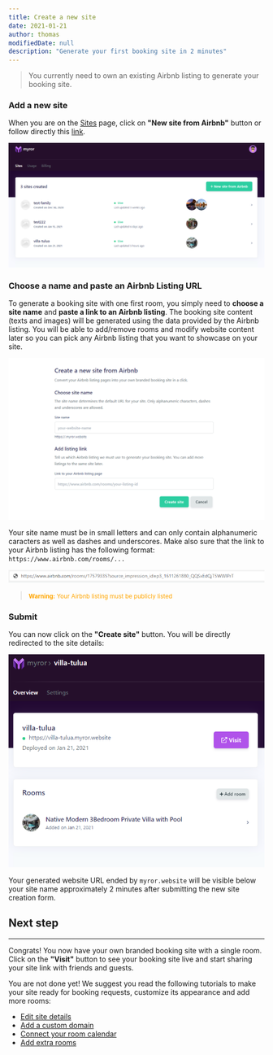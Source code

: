 ```yaml
---
title: Create a new site
date: 2021-01-21
author: thomas
modifiedDate: null
description: "Generate your first booking site in 2 minutes"
---
```


> You currently need to own an existing Airbnb listing to generate your booking site.

### Add a new site

When you are on the [Sites](https://app.myror.co/sites) page, click on **"New site from Airbnb"** button or follow directly this [link](https://app.myror.co/start).

![Screenshot of sites](./button.png)

### Choose a name and paste an Airbnb Listing URL

To generate a booking site with one first room, you simply need to **choose a site name** and **paste a link to an Airbnb listing**. The booking site content (texts and images) will be generated using the data provided by the Airbnb listing. You will be able to add/remove rooms and modify website content later so you can pick any Airbnb listing that you want to showcase on your site.

![Screenshot of create](./create.png)

Your site name must be in small letters and can only contain alphanumeric caracters as well as dashes and underscores.
Make also sure that the link to your Airbnb listing has the following format: `https://www.airbnb.com/rooms/...`

![Screenshot of url](./url.png)

> <small style="color:orange"><b>Warning:</b> Your Airbnb listing must be publicly listed</small>

### Submit

You can now click on the **"Create site"** button. You will be directly redirected to the site details:

![Screenshot of details](./details.png)

Your generated website URL ended by `myror.website` will be visible below your site name approximately 2 minutes after submitting the new site creation form. 

## Next step
____

Congrats! You now have your own branded booking site with a single room. Click on the **"Visit"** button to see your booking site live and start sharing your site link with friends and guests.

You are not done yet! We suggest you read the following tutorials to make your site ready for booking requests, customize its appearance and add more rooms: 
- [Edit site details](/articles/edit-site-details)
- [Add a custom domain](/articles/custom-domain)
- [Connect your room calendar](/articles/import-calendar)
- [Add extra rooms](/articles/add-room)